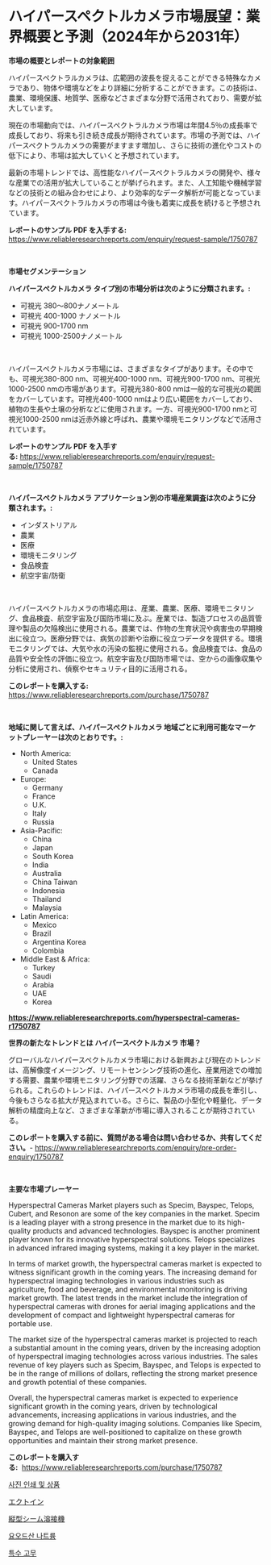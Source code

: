 <p><h1>ハイパースペクトルカメラ市場展望：業界概要と予測（2024年から2031年）</h1></p><p><strong>市場の概要とレポートの対象範囲</strong></p>
<p><p>ハイパースペクトラルカメラは、広範囲の波長を捉えることができる特殊なカメラであり、物体や環境などをより詳細に分析することができます。この技術は、農業、環境保護、地質学、医療などさまざまな分野で活用されており、需要が拡大しています。</p><p>現在の市場動向では、ハイパースペクトラルカメラ市場は年間4.5％の成長率で成長しており、将来も引き続き成長が期待されています。市場の予測では、ハイパースペクトラルカメラの需要がますます増加し、さらに技術の進化やコストの低下により、市場は拡大していくと予想されています。</p><p>最新の市場トレンドでは、高性能なハイパースペクトラルカメラの開発や、様々な産業での活用が拡大していることが挙げられます。また、人工知能や機械学習などの技術との組み合わせにより、より効率的なデータ解析が可能となっています。ハイパースペクトラルカメラの市場は今後も着実に成長を続けると予想されています。</p></p>
<p><strong>レポートのサンプル PDF を入手する:</strong> <a href="https://www.reliableresearchreports.com/enquiry/request-sample/1750787">https://www.reliableresearchreports.com/enquiry/request-sample/1750787</a></p>
<p>&nbsp;</p>
<p><strong>市場セグメンテーション</strong></p>
<p><strong>ハイパースペクトルカメラ タイプ別の市場分析は次のように分類されます。:</strong></p>
<p><ul><li>可視光 380〜800ナノメートル</li><li>可視光 400-1000 ナノメートル</li><li>可視光 900-1700 nm</li><li>可視光 1000-2500ナノメートル</li></ul></p>
<p>&nbsp;</p>
<p><p>ハイパースペクトルカメラ市場には、さまざまなタイプがあります。その中でも、可視光380-800 nm、可視光400-1000 nm、可視光900-1700 nm、可視光1000-2500 nmの市場があります。可視光380-800 nmは一般的な可視光の範囲をカバーしています。可視光400-1000 nmはより広い範囲をカバーしており、植物の生長や土壌の分析などに使用されます。一方、可視光900-1700 nmと可視光1000-2500 nmは近赤外線と呼ばれ、農業や環境モニタリングなどで活用されています。</p></p>
<p><strong>レポートのサンプル PDF を入手する:</strong>&nbsp;<a href="https://www.reliableresearchreports.com/enquiry/request-sample/1750787">https://www.reliableresearchreports.com/enquiry/request-sample/1750787</a></p>
<p>&nbsp;</p>
<p><strong> ハイパースペクトルカメラ アプリケーション別の市場産業調査は次のように分類されます。:</strong></p>
<p><ul><li>インダストリアル</li><li>農業</li><li>医療</li><li>環境モニタリング</li><li>食品検査</li><li>航空宇宙/防衛</li></ul></p>
<p>&nbsp;</p>
<p><p>ハイパースペクトルカメラの市場応用は、産業、農業、医療、環境モニタリング、食品検査、航空宇宙及び国防市場に及ぶ。産業では、製造プロセスの品質管理や製品の欠陥検出に使用される。農業では、作物の生育状況や病害虫の早期検出に役立つ。医療分野では、病気の診断や治療に役立つデータを提供する。環境モニタリングでは、大気や水の汚染の監視に使用される。食品検査では、食品の品質や安全性の評価に役立つ。航空宇宙及び国防市場では、空からの画像収集や分析に使用され、偵察やセキュリティ目的に活用される。</p></p>
<p><strong>このレポートを購入する:</strong>&nbsp; <a href="https://www.reliableresearchreports.com/purchase/1750787">https://www.reliableresearchreports.com/purchase/1750787</a></p>
<p>&nbsp;</p>
<p><strong>地域に関して言えば、ハイパースペクトルカメラ 地域ごとに利用可能なマーケットプレーヤーは次のとおりです。:</strong></p>
<p><ul>
    <li>
        North America:
        <ul>
            <li>United States</li>
            <li>Canada</li>
        </ul>
    </li>
    <li>
        Europe:
        <ul>
            <li>Germany</li>
            <li>France</li>
            <li>U.K.</li>
            <li>Italy</li>
            <li>Russia</li>
        </ul>
    </li>
    <li>
        Asia-Pacific:
        <ul>
            <li>China</li>
            <li>Japan</li>
            <li>South Korea</li>
            <li>India</li>
            <li>Australia</li>
            <li>China Taiwan</li>
            <li>Indonesia</li>
            <li>Thailand</li>
            <li>Malaysia</li>
        </ul>
    </li>
    <li>
        Latin America:
        <ul>
            <li>Mexico</li>
            <li>Brazil</li>
            <li>Argentina Korea</li>
            <li>Colombia</li>
        </ul>
    </li>
    <li>
        Middle East & Africa:
        <ul>
            <li>Turkey</li>
            <li>Saudi</li>
            <li>Arabia</li>
            <li>UAE</li>
            <li>Korea</li>
        </ul>
    </li>
    </ul></p>
<p><strong><a href="https://www.reliableresearchreports.com/hyperspectral-cameras-r1750787">https://www.reliableresearchreports.com/hyperspectral-cameras-r1750787</a></strong>&nbsp;</p>
<p><strong>世界の新たなトレンドとは ハイパースペクトルカメラ 市場？</strong></p>
<p><p>グローバルなハイパースペクトルカメラ市場における新興および現在のトレンドは、高解像度イメージング、リモートセンシング技術の進化、産業用途での増加する需要、農業や環境モニタリング分野での活躍、さらなる技術革新などが挙げられる。これらのトレンドは、ハイパースペクトルカメラ市場の成長を牽引し、今後もさらなる拡大が見込まれている。さらに、製品の小型化や軽量化、データ解析の精度向上など、さまざまな革新が市場に導入されることが期待されている。</p></p>
<p><strong>このレポートを購入する前に、質問がある場合は問い合わせるか、共有してください。</strong>- <a href="https://www.reliableresearchreports.com/enquiry/pre-order-enquiry/1750787">https://www.reliableresearchreports.com/enquiry/pre-order-enquiry/1750787</a></p>
<p>&nbsp;</p>
<p><strong>主要な市場プレーヤー</strong></p>
<p><p>Hyperspectral Cameras Market players such as Specim, Bayspec, Telops, Cubert, and Resonon are some of the key companies in the market. Specim is a leading player with a strong presence in the market due to its high-quality products and advanced technologies. Bayspec is another prominent player known for its innovative hyperspectral solutions. Telops specializes in advanced infrared imaging systems, making it a key player in the market.</p><p>In terms of market growth, the hyperspectral cameras market is expected to witness significant growth in the coming years. The increasing demand for hyperspectral imaging technologies in various industries such as agriculture, food and beverage, and environmental monitoring is driving market growth. The latest trends in the market include the integration of hyperspectral cameras with drones for aerial imaging applications and the development of compact and lightweight hyperspectral cameras for portable use.</p><p>The market size of the hyperspectral cameras market is projected to reach a substantial amount in the coming years, driven by the increasing adoption of hyperspectral imaging technologies across various industries. The sales revenue of key players such as Specim, Bayspec, and Telops is expected to be in the range of millions of dollars, reflecting the strong market presence and growth potential of these companies.</p><p>Overall, the hyperspectral cameras market is expected to experience significant growth in the coming years, driven by technological advancements, increasing applications in various industries, and the growing demand for high-quality imaging solutions. Companies like Specim, Bayspec, and Telops are well-positioned to capitalize on these growth opportunities and maintain their strong market presence.</p></p>
<p><strong>このレポートを購入する:</strong>&nbsp;&nbsp;<a href="https://www.reliableresearchreports.com/purchase/1750787">https://www.reliableresearchreports.com/purchase/1750787</a></p>
<p><p><a href="https://medium.com/@dallasrrellwg/%EC%82%AC%EC%A7%84-%EC%9D%B8%EC%87%84-%EB%B0%8F-%EC%83%81%ED%92%88-%EC%8B%9C%EC%9E%A5-%EA%B2%BD%EC%9F%81-%EB%B6%84%EC%84%9D-%EC%8B%9C%EC%9E%A5-%EB%8F%99%ED%96%A5-%EB%B0%8F-2031%EB%85%84%EA%B9%8C%EC%A7%80%EC%9D%98-%EC%98%88%EC%B8%A1-440497ca3578">사진 인쇄 및 상품</a></p><p><a href="https://github.com/dandier2003/Market-Research-Report-List-1/blob/main/850162423409.md">エクトイン</a></p><p><a href="https://medium.com/@timslater46/%E7%B8%A6%E7%B8%AB%E6%BA%B6%E6%8E%A5%E6%A9%9F%E5%B8%82%E5%A0%B4-%E5%B8%82%E5%A0%B4%E3%82%B7%E3%82%A7%E3%82%A2-%E5%B8%82%E5%A0%B4%E5%8B%95%E5%90%91-%E3%81%8A%E3%82%88%E3%81%B3%E5%B0%86%E6%9D%A5%E3%81%AE%E6%88%90%E9%95%B7%E3%81%AE%E6%8E%A2%E7%B4%A2-914e49393b19">縦型シーム溶接機</a></p><p><a href="https://github.com/vdhdwjyp90142/Market-Research-Report-List-1/blob/main/268383621289.md">요오드산 나트륨</a></p><p><a href="https://github.com/OwenHamiytll568745/Market-Research-Report-List-1/blob/main/930410521290.md">특수 고무</a></p></p>